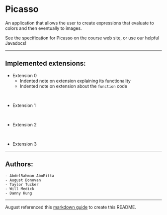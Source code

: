# Picasso

An application that allows the user to create expressions that
evaluate to colors and then eventually to images.

See the specification for Picasso on the course web site,
or use our helpful Javadocs!


___

## Implemented extensions:

- Extension 0  
	- Indented note on extension explaining its functionality  
	- Indented note on extension about the `function` code  
<br>

- Extension 1  
<br>

- Extension 2  
<br>

- Extension 3  

___

## Authors:  
	
	- AbdelRahman AboEitta
	- August Donovan
	- Taylor Tucker
	- Will Medick
	- Danny Kung

___ 

August referenced this [markdown guide](https://www.markdownguide.org/basic-syntax/) to create this README.